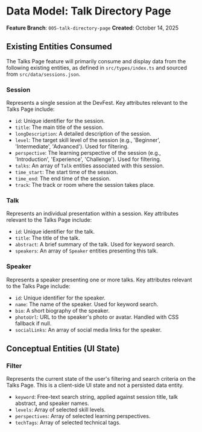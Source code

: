 # Data Model: Talk Directory Page

**Feature Branch**: `005-talk-directory-page`
**Created**: October 14, 2025

## Existing Entities Consumed

The Talks Page feature will primarily consume and display data from the following existing entities, as defined in `src/types/index.ts` and sourced from `src/data/sessions.json`.

### Session

Represents a single session at the DevFest. Key attributes relevant to the Talks Page include:

- `id`: Unique identifier for the session.
- `title`: The main title of the session.
- `longDescription`: A detailed description of the session.
- `level`: The target skill level of the session (e.g., 'Beginner', 'Intermediate', 'Advanced'). Used for filtering.
- `perspective`: The learning perspective of the session (e.g., 'Introduction', 'Experience', 'Challenge'). Used for filtering.
- `talks`: An array of `Talk` entities associated with this session.
- `time_start`: The start time of the session.
- `time_end`: The end time of the session.
- `track`: The track or room where the session takes place.

### Talk

Represents an individual presentation within a session. Key attributes relevant to the Talks Page include:

- `id`: Unique identifier for the talk.
- `title`: The title of the talk.
- `abstract`: A brief summary of the talk. Used for keyword search.
- `speakers`: An array of `Speaker` entities presenting this talk.

### Speaker

Represents a speaker presenting one or more talks. Key attributes relevant to the Talks Page include:

- `id`: Unique identifier for the speaker.
- `name`: The name of the speaker. Used for keyword search.
- `bio`: A short biography of the speaker.
- `photoUrl`: URL to the speaker's photo or avatar. Handled with CSS fallback if null.
- `socialLinks`: An array of social media links for the speaker.

## Conceptual Entities (UI State)

### Filter

Represents the current state of the user's filtering and search criteria on the Talks Page. This is a client-side UI state and not a persisted data entity.

- `keyword`: Free-text search string, applied against session title, talk abstract, and speaker names.
- `levels`: Array of selected skill levels.
- `perspectives`: Array of selected learning perspectives.
- `techTags`: Array of selected technical tags.
